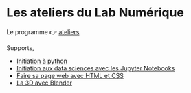 # Les ateliers du Lab Numérique

Le programme 👉 [ateliers](https://mob.u-strasbg.fr/lab/ateliers.pdf)

Supports,

- [Initiation à python](python-atelier.md)
- [Initiation aux data sciences avec les Jupyter Notebooks](jupyter-notebooks.md)
- [Faire sa page web avec HTML et CSS](html-css.md)
- [La 3D avec Blender](3d-blender-impression.md)

